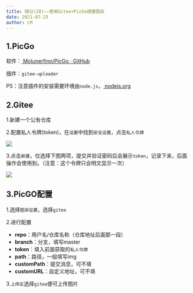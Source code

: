 ```yaml
---
title: 随记(28)——使用Gitee+PicGo搭建图床
date: 2021-07-25
author: LM
---
```


## 1.PicGo

软件：[ Molunerfinn/PicGo · GitHub ](https://github.com/Molunerfinn/PicGo/releases)

插件：`gitee-uploader`

PS：注意插件的安装需要环境由`node.js`，[ nodejs.org ](https://nodejs.org/zh-cn/)

## 2.Gitee

1.新建一个公有仓库

2.配置私人令牌(token)，在`设置`中找到`安全设置`，点击`私人令牌`

![](https://gitee.com/LM-J/drawingbed/raw/master/img/20210724115730.png)

3.点击`新建`，仅选择下图两项，提交并验证密码后会展示`token`，记录下来，后面操作会使用到。（注意：这个令牌只会明文显示一次）

![](https://gitee.com/LM-J/drawingbed/raw/master/img/20210724115851.png)

## 3.PicGO配置

1.选择`图床设置`，选择`gitee`

2.进行配置

- **repo**：用户名/仓库名称（仓库地址后面那一段）
- **branch**：分支，填写master
- **token**：填入前面获取的`私人令牌`
- **path**：路径，一般填写img
- **customPath**：提交消息，可不填
- **customURL**：自定义地址，可不填

3.`上传区`选择`gitee`便可上传图片
